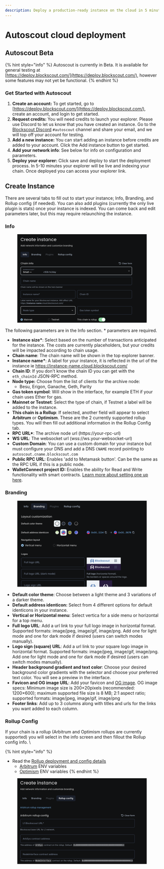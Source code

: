 ```yaml
---
description: Deploy a production-ready instance on the cloud in 5 minutes
---
```


# Autoscout cloud deployment

## Autoscout Beta

{% hint style="info" %}
Autoscout is currently in Beta. It is available for general testing at \
[https://deploy.blockscout.com/](https://deploy.blockscout.com/), however some features may not yet be functional.
{% endhint %}

### Get Started with Autoscout

1. **Create an account:** To get started, go to [https://deploy.blockscout.com/](https://deploy.blockscout.com/), create an account, and login to get started.
2. **Request credits:** You will need credits to launch your explorer. Please use Discord to let us know that you have created an instance. Go to the [Blockscout Discord](https://discord.gg/blockscout) `#autoscout` channel and share your email, and we will top off your account for testing.&#x20;
3. **Add a new instance:** You can start adding an instance before credits are added to your account. Click the Add instance button to get started.
4. **Add your network info**:  See below for info on configuration and parameters.
5. **Deploy your explorer:** Click save and deploy to start the deployment process. In 5-10 minutes your explorer will be live and indexing your chain. Once deployed you can access your explorer link.

## Create Instance

There are several tabs to fill out to start your instance; Info, Branding, and Rollup config (if needed). You can also add plugins (currently the only live plugin is stats) once your instance is indexed. You can come back and edit parameters later, but this may require relaunching the instance.

### Info

<figure><img src="../.gitbook/assets/create-instance.png" alt=""><figcaption></figcaption></figure>

The following parameters are in the Info section. \* parameters are required.

* **Instance size\***: Select based on the number of transactions anticipated for the instance. The costs are currently placeholders, but your credits will be impacted according to chain usage.
* **Chain name**: The chain name will be shown in the top explorer banner.
* **Instance name\***:  A label for your instance, it is reflected in the url of the instance ie https://instance-name.cloud.blockscout.com/
* **Chain ID**: If you don't know the chain ID you can get with the `eth_chainId` JSON-RPC method.
* **Node type:** Choose from the list of clients for the archive node:
  * Besu, Erigon, Ganache, Geth, Parity
* **Gas token symbol**: Will show in the interface, for example ETH if your chain uses Ether for gas.
* **Mainnet or Testnet**: Select the type of chain, if Testnet a label will be added to the instance.
* **This chain is a Rollup**: If selected, another field will appear to select **Arbitrum** or **Optimism**. These are the 2 currently supported rollup types. You will then fill out additional information in the Rollup Config tab.
* **RPC URL\***: The archive node url (https://your-rpc-url)
* **WS URL**: The websocket url (wss://ws.your-websocket-url)
* **Custom Domain**: You can use a custom domain for your instance but must configure your DNS and add a DNS `CNAME` record pointing to `autoscout.cname.blockscout.com`
* **Public RPC URL**: Enables 'add to Metamask button'. Can be the same as the RPC URL if this is a public node.
* **WalletConnect project ID:** Enables the ability for Read and Write functionality with smart contracts. [Learn more about setting one up here](../setup/configuration-options/walletconnect-project-id-for-contract-read-write.md).

### Branding

<figure><img src="../.gitbook/assets/customize-layout.png" alt=""><figcaption></figcaption></figure>

* **Default color theme**: Choose between a light theme and 3 variations of a darker theme.
* **Default address identicon:** Select from 4 different options for default identicons in your instance.
* **Vertical or Horizontal menu**: Select vertica for a side menu or horizontal for a top menu.
* **Full logo URL**:  Add a url link to your full logo image in horizontal format. Supported formats: image/jpeg, image/gif, image/png. Add one for light mode and one for dark mode if desired (users can switch modes manually).
* **Logo sign (square) URL**: Add a url link to your square logo image in horizontal format. Supported formats: image/jpeg, image/gif, image/png. Add one for light mode and one for dark mode if desired (users can switch modes manually).
* **Header background gradient and text color**: Choose your desired background color gradients with the selector and choose your preferred text color. You will see a preview in the interface.&#x20;
* **Favicon and OG image URL**: Add your favicon and [OG image](https://ogp.me/). OG image specs: Minimum image size is 200×20pixels (recommended: 1200×600); maximum supported file size is 8 MB; 2:1 aspect ratio; supported formats: image/jpeg, image/gif, image/png
* **Footer links**: Add up to 3 columns along with titles and urls for the links you want added to each column.&#x20;

### Rollup Config

If your chain is a rollup (Arbitrum and Optimism rollups are currently supported) you will select in the info screen and then fillout the Rollup config info.  \


{% hint style="info" %}
* Read the [Rollup deployment and config details](https://docs.blockscout.com/setup/deployment/rollup-deployment#arbitrum)
  * [Arbitrum](../setup/env-variables/backend-envs-chain-specific.md#arbitrum-management) ENV variables
  * [Optimism](../setup/env-variables/backend-envs-chain-specific.md#optimism-rollup-management) ENV variables
{% endhint %}

<figure><img src="../.gitbook/assets/rollup-params.png" alt=""><figcaption></figcaption></figure>

